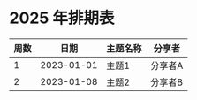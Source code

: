 # 2025 年排期表

| 周数 | 日期       | 主题名称       | 分享者     |
|------|------------|----------------|------------|
| 1    | 2023-01-01 | 主题1          | 分享者A    |
| 2    | 2023-01-08 | 主题2          | 分享者B    |